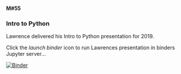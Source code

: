 #### M#55

### Intro to Python

Lawrence delivered his Intro to Python presentation for 2019.

Click the *launch binder* icon to run Lawrences presentation in binders Jupyter server...

[![Binder](https://mybinder.org/badge_logo.svg)](https://mybinder.org/v2/gh/HamPUG/meetings/master?filepath=2019%2F2019-04-08%2Fldo%2FPython%20Intro%20Talk%202019.ipynb)
